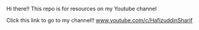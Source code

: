 Hi there!!
This repo is for resources on my Youtube channel

Click this link to go to my channel!!
www.youtube.com/c/HafizuddinSharif

